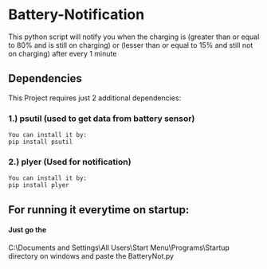# Battery-Notification
This python script will notify you when the charging is (greater than or equal to 80% and is still on charging) or (lesser than or equal to 15% and still not on charging) after every 1 minute 

## Dependencies
This Project requires just 2 additional dependencies:
###   1.) psutil (used to get data from battery sensor)
    You can install it by: 
    pip install psutil 
    
###   2.) plyer (Used for notification)
    You can install it by:  
    pip install plyer

## For running it everytime on startup:
  #### Just go the
  C:\Documents and Settings\All Users\Start Menu\Programs\Startup directory on windows and paste the BatteryNot.py
